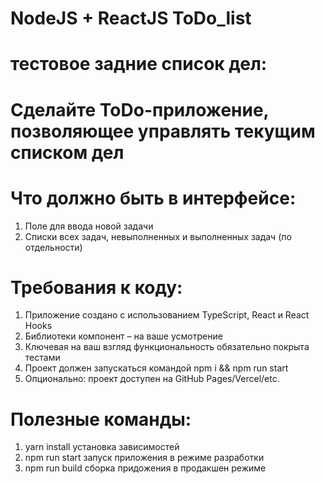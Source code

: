 # NodeJS + ReactJS     ToDo_list 

# тестовое задние список дел:
# Сделайте ToDo-приложение, позволяющее управлять текущим списком дел 
# Что должно быть в интерфейсе:
1. Поле для ввода новой задачи
2. Списки всех задач, невыполненных и выполненных задач (по отдельности)

# Требования к коду:
1. Приложение создано с использованием TypeScript, React и React Hooks
2. Библиотеки компонент – на ваше усмотрение
3. Ключевая на ваш взгляд функциональность обязательно покрыта тестами
4. Проект должен запускаться командой npm i && npm run start
5. Опционально: проект доступен на GitHub Pages/Vercel/etc.



# Полезные команды:
1. yarn install     установка зависимостей
2. npm run start    запуск приложения в режиме разработки
3. npm run build    сборка придожения в продакшен режиме













